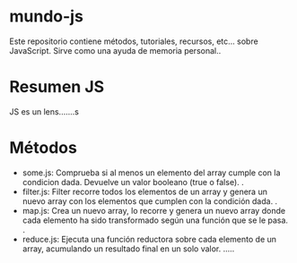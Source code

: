 # mundo-js
Este repositorio contiene métodos, tutoriales, recursos, etc... sobre JavaScript. Sirve como una ayuda de memoria personal..

# Resumen JS
JS es un lens.......s

# Métodos
- some.js: Comprueba si al menos un elemento del array cumple con la condicion dada. Devuelve un valor booleano (true o false).
.
- filter.js: Filter recorre todos los elementos de un array y genera un nuevo array con los elementos que cumplen con la condición dada.
.
- map.js: Crea un nuevo array, lo recorre y genera un nuevo array donde cada elemento ha sido transformado según una función que se le pasa.
.
- reduce.js: Ejecuta una función reductora sobre cada elemento de un array, acumulando un resultado final en un solo valor.
.....
